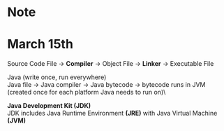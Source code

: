 # Note

# March 15th
Source Code File -> **Compiler** -> Object File -> **Linker** -> Executable File

Java (write once, run everywhere)\
Java file -> Java compiler -> Java bytecode -> bytecode runs in JVM (created once for each platform Java needs to run on)\

**Java Development Kit (JDK)**\
JDK includes Java Runtime Environment **(JRE)** with Java Virtual Machine **(JVM)**

